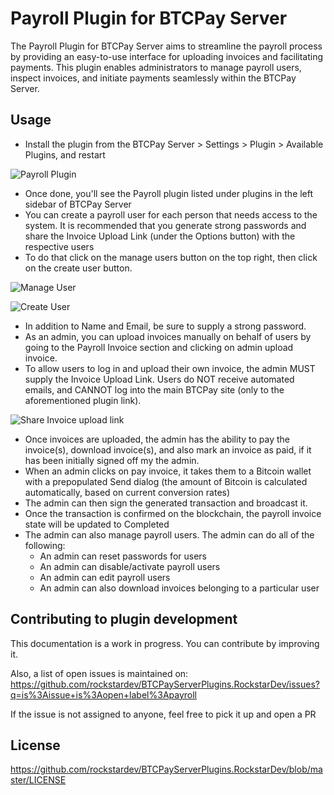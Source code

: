 ﻿# Payroll Plugin for BTCPay Server

The Payroll Plugin for BTCPay Server aims to streamline the payroll process by providing an easy-to-use interface for uploading invoices and facilitating
payments.
This plugin enables administrators to manage payroll users, inspect invoices, and initiate payments seamlessly within the BTCPay Server.

## Usage

- Install the plugin from the BTCPay Server > Settings > Plugin > Available Plugins, and restart

![Payroll Plugin](https://github.com/btcpayserver/btcpayserver/assets/47084273/a918ff08-7444-4b69-a2ca-b75e38f19bcc)

- Once done, you'll see the Payroll plugin listed under plugins in the left sidebar of BTCPay Server
- You can create a payroll user for each person that needs access to the system. It is recommended that you generate strong passwords and share the Invoice
  Upload Link (under the Options button) with the respective users
- To do that click on the manage users button on the top right, then click on the create user button.

![Manage User](https://github.com/btcpayserver/btcpayserver/assets/47084273/629e0d3d-db67-489a-baa1-c7b2eb11932a)

![Create User](https://github.com/btcpayserver/btcpayserver/assets/47084273/9d27aa5e-f187-4b58-b758-320125be277f)

- In addition to Name and Email, be sure to supply a strong password.
- As an admin, you can upload invoices manually on behalf of users by going to the Payroll Invoice section and clicking on admin upload invoice.
- To allow users to log in and upload their own invoice, the admin MUST supply the Invoice Upload Link. Users do NOT receive automated emails, and CANNOT log
  into the main BTCPay site (only to the aforementioned plugin link).

![Share Invoice upload link](https://github.com/btcpayserver/btcpayserver/assets/47084273/f654d1f7-4114-4b46-8f3e-b9410cec95ed)

- Once invoices are uploaded, the admin has the ability to pay the invoice(s), download invoice(s), and also mark an invoice as paid, if it has been initially
  signed off my the admin.
- When an admin clicks on pay invoice, it takes them to a Bitcoin wallet with a prepopulated Send dialog (the amount of Bitcoin is calculated automatically,
  based on current conversion rates)
- The admin can then sign the generated transaction and broadcast it.
- Once the transaction is confirmed on the blockchain, the payroll invoice state will be updated to Completed
- The admin can also manage payroll users. The admin can do all of the following:
    - An admin can reset passwords for users
    - An admin can disable/activate payroll users
    - An admin can edit payroll users
    - An admin can also download invoices belonging to a particular user

## Contributing to plugin development

This documentation is a work in progress. You can contribute by improving it.

Also, a list of open issues is maintained on: https://github.com/rockstardev/BTCPayServerPlugins.RockstarDev/issues?q=is%3Aissue+is%3Aopen+label%3Apayroll

If the issue is not assigned to anyone, feel free to pick it up and open a PR

## License

https://github.com/rockstardev/BTCPayServerPlugins.RockstarDev/blob/master/LICENSE
